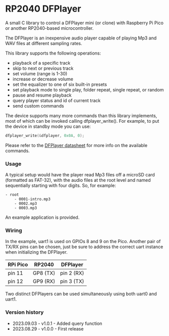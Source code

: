 # RP2040 DFPlayer

A small C library to control a DFPlayer mini (or clone) with Raspberry Pi Pico or another RP2040-based microcontroller.

The DFPlayer is an inexpensive audio player capable of playing Mp3 and WAV files at different sampling rates.

This library supports the following operations:
- playback of a specific track
- skip to next or previous track
- set volume (range is 1-30)
- increase or decrease volume
- set the equalizer to one of six built-in presets
- set playback mode to single play, folder repeat, single repeat, or random
- pause and resume playback
- query player status and id of current track
- send custom commands

The device supports many more commands than this library implements, most of which can be invoked calling dfplayer_write(). For example, to put the device in standby mode you can use:
```c
dfplayer_write(&dfplayer, 0x0A, 0);
```
Please refer to the [DFPlayer datasheet](https://wiki.dfrobot.com/DFPlayer_Mini_SKU_DFR0299) for more info on the available commands.

### Usage
A typical setup would have the player read Mp3 files off a microSD card (formatted as FAT-32), with the audio files at the root level and named sequentially starting with four digits. So, for example:
```
- root
    - 0001-intro.mp3
    - 0002.mp3
    - 0003.mp3
```

An example application is provided.

### Wiring
In the example, uart1 is used on GPIOs 8 and 9 on the Pico. Another pair of TX/RX pins can be chosen, just be sure to address the correct uart instance when initializing the DFPlayer.

| RPi Pico | RP2040   | DFPlayer   |
|----------|----------|------------|
| pin 11   | GP8 (TX) | pin 2 (RX) |
| pin 12   | GP9 (RX) | pin 3 (TX) |

Two distinct DFPlayers can be used simultaneously using both uart0 and uart1.

### Version history
- 2023.09.03 - v1.0.1 - Added query function
- 2023.08.29 - v1.0.0 - First release